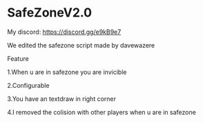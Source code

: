 # SafeZoneV2.0

My discord: https://discord.gg/e9kB9e7

We edited the safezone script made by davewazere

Feature

1.When u are in safezone you are invicible

2.Configurable

3.You have an textdraw in right corner

4.I removed the colision with other players when u are in safezone
